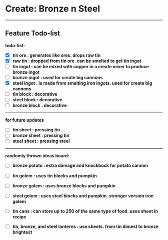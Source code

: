 ﻿
# Create: Bronze n Steel

---
## Feature Todo-list

**todo-list:**

- [x] **tin ore : generates like ores. drops raw tin**
- [x] **raw tin : dropped from tin ore. can be smelted to get tin ingot**
- [ ] **tin ingot : can be mixed with copper in a create mixer to produce bronze ingot**
- [ ] **bronze ingot : used for create big cannons**
- [x] **steel ingot : is made from smelting iron ingots. used for create big cannons**
- [ ] **tin block : decorative**
- [ ] **steel block : decorative**
- [ ] **bronze block : decorative**

---
**for future updates**
- [ ] **tin sheet : pressing tin**
- [ ] **bronze sheet : pressing tin**
- [ ] **steel sheet : pressing steel**
---

**randomly thrown ideas board:**

- [ ] **bronze potato : extra damage and knockbock for potato cannon**
- [ ] **tin golem : uses tin blocks and pumpkin**
- [ ] **bronze golem : uses bronze blocks and pumpkin**
- [ ] **steel golem : uses steel blocks and pumpkin. stronger version iron golem**
- [ ] **tin cans : can store up to 250 of the same type of food. uses sheet in recipe**
- [ ] **tin, bronze, and steel lanterns : use sheets. from tin dimest to bronze brightest**

